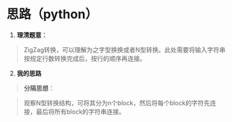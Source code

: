 # 思路（python）
1. **理清题意**：
> ZigZag转换，可以理解为之字型换换或者N型转换。此处需要将输入字符串按规定行数转换完成后，按行的顺序再连接。
2. **我的思路**
>**分隔思想**：

>观察N型转换结构，可将其分为n个block，然后将每个block的字符先连接，最后将所有block的字符串连接。